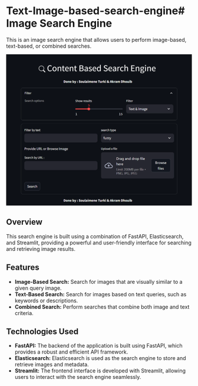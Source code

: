 # Text-Image-based-search-engine# Image Search Engine

This is an image search engine that allows users to perform image-based, text-based, or combined searches.

![Streamlit Interface](images/streamlit.png)

## Overview

This search engine is built using a combination of FastAPI, Elasticsearch, and Streamlit, providing a powerful and user-friendly interface for searching and retrieving image results.

## Features

- **Image-Based Search:** Search for images that are visually similar to a given query image.
- **Text-Based Search:** Search for images based on text queries, such as keywords or descriptions.
- **Combined Search:** Perform searches that combine both image and text criteria.

## Technologies Used

- **FastAPI:** The backend of the application is built using FastAPI, which provides a robust and efficient API framework.
- **Elasticsearch:** Elasticsearch is used as the search engine to store and retrieve images and metadata.
- **Streamlit:** The frontend interface is developed with Streamlit, allowing users to interact with the search engine seamlessly.